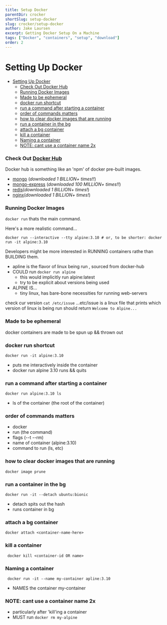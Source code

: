 ```yaml
---
title: Setup Docker
parentDir: crocker
shortSlug: setup-docker
slug: crocker/setup-docker
author: Jake Laursen
excerpt: Getting Docker Setup On a Machine
tags: ["Docker", "containers", "setup", "download"]
order: 2
---
```


# Setting Up Docker
- [Setting Up Docker](#setting-up-docker)
    - [Check Out Docker Hub](#check-out-docker-hub)
    - [Running Docker Images](#running-docker-images)
    - [Made to be ephemeral](#made-to-be-ephemeral)
    - [docker run shortcut](#docker-run-shortcut)
    - [run a command after starting a container](#run-a-command-after-starting-a-container)
    - [order of  commands matters](#order-of--commands-matters)
    - [how to clear docker images that are running](#how-to-clear-docker-images-that-are-running)
    - [run a container in the bg](#run-a-container-in-the-bg)
    - [attach a bg container](#attach-a-bg-container)
    - [kill a container](#kill-a-container)
    - [Naming a container](#naming-a-container)
    - [NOTE: cant use a container name 2x](#note-cant-use-a-container-name-2x)


### Check Out [Docker Hub](https://hub.docker.com/search?q=&type=image)
Docker hub is something like an 'npm' of docker pre-built images.
- [mongo](https://hub.docker.com/_/mongo) (_downloaded 1 BILLION+ times!!_)
- [mongo-express](https://hub.docker.com/_/mongo-express) (_downloaded 100 MILLION+ times!!_)
- [redis](https://hub.docker.com/_/redis)(_downloaded 1 BILLION+ times!_)
- [nginx](https://hub.docker.com/_/nginx)(_downloaded 1 BILLION+ times!_)

### Running Docker Images
```docker run```
thats the main command.

Here's a more realistic command...
```
docker run --interactive --tty alpine:3.10 # or, to be shorter: docker run -it alpine:3.10
  ```

Developers might be more interested in RUNNING containers rathe than BUILDING them.
 
 - apline is the flavor of linux being run , sourced from docker-hub
 - COULD run ```docker run alpine```
	 - this would implicitly run alpine:latest
	 - try to be explicit about versions being used
 - ALPINE IS...
	 - tiny linux, has bare-bone necessities for running web-servers

check  cur version
```cat /etc/issue```
...etc/issue is a linux file that prints which version of linux is being run
should return ```Welcome to Alpine...```

### Made to be ephemeral
docker containers are made to be spun up && thrown out

### docker run shortcut
```
docker run -it alpine:3.10
``` 
- puts me interactively inside the container
- docker run alpine 3.10 runs && quits

### run a command after starting a container
```
docker run alpine:3.10 ls
```
- ls of the container (the root of the container)

### order of  commands matters
- docker
- run (the command)
- flags (--t --rm)
- name of container (alpine:3.10)
- command to run (ls, etc)

### how to clear docker images that are running
```
docker image prune
```

### run a container in the bg 
```
docker run -it --detach ubuntu:bionic
```
- detach spits out the hash
- runs container in bg

### attach a bg container
```
docker attach <container-name-here>
```

### kill a container
``` docker kill <container-id OR name>```


### Naming a container
``` docker run -it --name my-container apline:3.10```
- NAMES the container my-container


### NOTE: cant use a container name 2x
- particularly after 'kill'ing a container
- MUST run ```docker rm my-alpine```